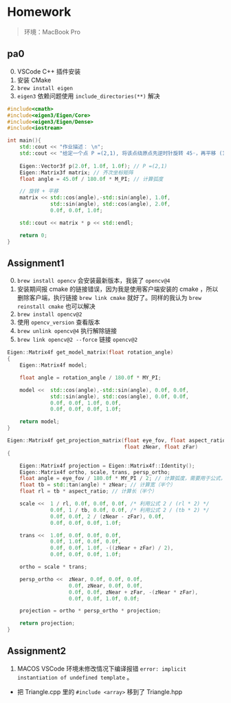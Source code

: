# Homework

> 环境：MacBook Pro

## pa0

0. VSCode C++ 插件安装
1. 安装 CMake
2. `brew install eigen`
3. `eigen3` 依赖问题使用 `include_directories(**)` 解决

```c++
#include<cmath>
#include<eigen3/Eigen/Core>
#include<eigen3/Eigen/Dense>
#include<iostream>

int main(){
    std::cout << "作业描述： \n";
    std::cout << "给定一个点 P =(2,1), 将该点绕原点先逆时针旋转 45◦，再平移 (1,2), 计算出 变换后点的坐标(要求用齐次坐标进行计算)。 \n";
    
    Eigen::Vector3f p(2.0f, 1.0f, 1.0f); // P =(2,1)
    Eigen::Matrix3f matrix; // 齐次坐标矩阵
    float angle = 45.0f / 180.0f * M_PI; // 计算弧度

    // 旋转 + 平移
    matrix << std::cos(angle),-std::sin(angle), 1.0f,
              std::sin(angle), std::cos(angle), 2.0f,
              0.0f, 0.0f, 1.0f;

    std::cout << matrix * p << std::endl;

    return 0;
}
```

## Assignment1

0. `brew install opencv` 会安装最新版本，我装了 `opencv@4`
1. 安装期间报 cmake 的链接错误，因为我是使用客户端安装的 cmake ，所以删除客户端，执行链接 `brew link cmake` 就好了。同样的我认为 `brew reinstall cmake` 也可以解决
2. `brew install opencv@2`
3. 使用 `opencv_version` 查看版本
4. `brew unlink opencv@4` 执行解除链接
5. `brew link opencv@2 --force` 链接 `opencv@2`

```c++
Eigen::Matrix4f get_model_matrix(float rotation_angle)
{
    Eigen::Matrix4f model;

    float angle = rotation_angle / 180.0f * MY_PI;

    model <<  std::cos(angle),-std::sin(angle), 0.0f, 0.0f,
              std::sin(angle), std::cos(angle), 0.0f, 0.0f,
              0.0f, 0.0f, 1.0f, 0.0f,
              0.0f, 0.0f, 0.0f, 1.0f;

    return model;
}

Eigen::Matrix4f get_projection_matrix(float eye_fov, float aspect_ratio,
                                      float zNear, float zFar)
{

    Eigen::Matrix4f projection = Eigen::Matrix4f::Identity();
    Eigen::Matrix4f ortho, scale, trans, persp_ortho;
    float angle = eye_fov / 180.0f * MY_PI / 2; // 计算弧度，需要用于公式，所以除 2
    float tb = std::tan(angle) * zNear; // 计算宽（半个）
    float rl = tb * aspect_ratio; // 计算长（半个）

    scale <<  1 / rl, 0.0f, 0.0f, 0.0f, /* 利用公式 2 / (rl * 2) */
              0.0f, 1 / tb, 0.0f, 0.0f, /* 利用公式 2 / (tb * 2) */
              0.0f, 0.0f, 2 / (zNear - zFar), 0.0f,
              0.0f, 0.0f, 0.0f, 1.0f;

    trans <<  1.0f, 0.0f, 0.0f, 0.0f,
              0.0f, 1.0f, 0.0f, 0.0f,
              0.0f, 0.0f, 1.0f, -((zNear + zFar) / 2),
              0.0f, 0.0f, 0.0f, 1.0f;

    ortho = scale * trans;

    persp_ortho <<  zNear, 0.0f, 0.0f, 0.0f,
                    0.0f, zNear, 0.0f, 0.0f,
                    0.0f, 0.0f, zNear + zFar, -(zNear * zFar),
                    0.0f, 0.0f, 1.0f, 0.0f;

    projection = ortho * persp_ortho * projection;

    return projection;
}
```

## Assignment2

1. MACOS VSCode 环境未修改情况下编译报错 `error: implicit instantiation of undefined template` 。
 -  把 Triangle.cpp 里的 `#include <array>` 移到了 Triangle.hpp
